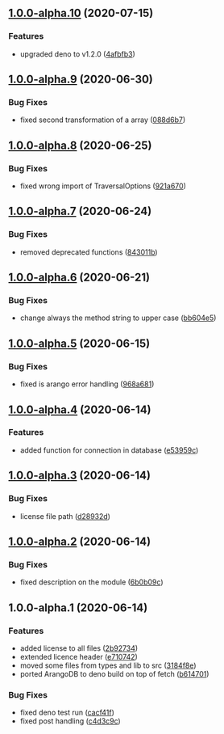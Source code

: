 ## [1.0.0-alpha.10](https://github.com/dmpjs/arangojs/compare/v1.0.0-alpha.9...v1.0.0-alpha.10) (2020-07-15)


### Features

* upgraded deno to v1.2.0 ([4afbfb3](https://github.com/dmpjs/arangojs/commit/4afbfb3f1c9942fba3480ea855a8195c8ff4fa46))

## [1.0.0-alpha.9](https://github.com/dmpjs/arangojs/compare/v1.0.0-alpha.8...v1.0.0-alpha.9) (2020-06-30)


### Bug Fixes

* fixed second transformation of a array ([088d6b7](https://github.com/dmpjs/arangojs/commit/088d6b734246fd1529844af0f63bf00ae29cf12d))

## [1.0.0-alpha.8](https://github.com/dmpjs/arangojs/compare/v1.0.0-alpha.7...v1.0.0-alpha.8) (2020-06-25)


### Bug Fixes

* fixed wrong import of TraversalOptions ([921a670](https://github.com/dmpjs/arangojs/commit/921a6705fe8fde868a4999d0cd44b955c2dcf73c))

## [1.0.0-alpha.7](https://github.com/dmpjs/arangojs/compare/v1.0.0-alpha.6...v1.0.0-alpha.7) (2020-06-24)


### Bug Fixes

* removed deprecated functions ([843011b](https://github.com/dmpjs/arangojs/commit/843011b5439b85d799409a18b3ec36a395cd9bfb))

## [1.0.0-alpha.6](https://github.com/dmpjs/arangojs/compare/v1.0.0-alpha.5...v1.0.0-alpha.6) (2020-06-21)


### Bug Fixes

* change always the method string to upper case ([bb604e5](https://github.com/dmpjs/arangojs/commit/bb604e56328e0424d3314035b092f46037a544a8))

## [1.0.0-alpha.5](https://github.com/dmpjs/arangojs/compare/v1.0.0-alpha.4...v1.0.0-alpha.5) (2020-06-15)


### Bug Fixes

* fixed is arango error handling ([968a681](https://github.com/dmpjs/arangojs/commit/968a681d07784fddb8645607e64469858823be7d))

## [1.0.0-alpha.4](https://github.com/dmpjs/arangojs/compare/v1.0.0-alpha.3...v1.0.0-alpha.4) (2020-06-14)


### Features

* added function for connection in database ([e53959c](https://github.com/dmpjs/arangojs/commit/e53959cf83b1eff825f9454f8e27fedbbc808dee))

## [1.0.0-alpha.3](https://github.com/dmpjs/arangojs/compare/v1.0.0-alpha.2...v1.0.0-alpha.3) (2020-06-14)


### Bug Fixes

* license file path ([d28932d](https://github.com/dmpjs/arangojs/commit/d28932ddddc1b9ab8e5f8c5361d0851b007556ef))

## [1.0.0-alpha.2](https://github.com/dmpjs/arangojs/compare/v1.0.0-alpha.1...v1.0.0-alpha.2) (2020-06-14)


### Bug Fixes

* fixed description on the module ([6b0b09c](https://github.com/dmpjs/arangojs/commit/6b0b09c309d36e685e9cc178bba1accad35a4702))

## 1.0.0-alpha.1 (2020-06-14)


### Features

* added license to all files ([2b92734](https://github.com/dmpjs/arangojs/commit/2b927342d925eac7c34926038a6c624bc9992d06))
* extended licence header ([e710742](https://github.com/dmpjs/arangojs/commit/e7107429d63c5872d63693384553c42000b90bb0))
* moved some files from types and lib to src ([3184f8e](https://github.com/dmpjs/arangojs/commit/3184f8e3921d54b1dbb51fa3df02957e22a68f7f))
* ported ArangoDB to deno build on top of fetch ([b614701](https://github.com/dmpjs/arangojs/commit/b614701a3f1f45b8dd4465d5e8827688b8b4b26e))


### Bug Fixes

* fixed deno test run ([cacf41f](https://github.com/dmpjs/arangojs/commit/cacf41ff7fbbae8a1844eb2e13a5d55019726de3))
* fixed post handling ([c4d3c9c](https://github.com/dmpjs/arangojs/commit/c4d3c9c832da667691a67d0dea876d248d5d284e))

